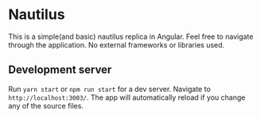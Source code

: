 # Nautilus

This is a simple(and basic) nautilus replica in Angular. Feel free to navigate through the application. No external frameworks or libraries used.

## Development server

Run `yarn start` or `npm run start` for a dev server. Navigate to `http://localhost:3003/`. The app will automatically reload if you change any of the source files.

